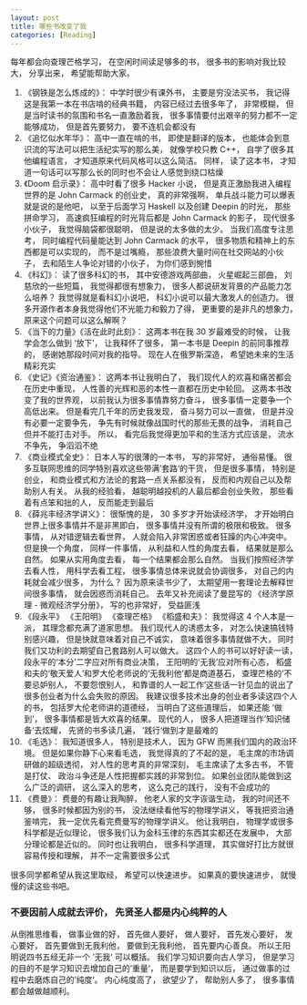 ```yaml
---
layout: post
title: 哪些书改变了我
categories: [Reading]
---
```


每年都会向查理芒格学习， 在空闲时间读足够多的书， 很多书的影响对我比较大， 分享出来， 希望能帮助大家。

1. 《钢铁是怎么炼成的》： 中学时很少有课外书， 主要是穷没法买书， 我记得这是我第一本在书店啃的经典书籍， 内容已经过去很多年了， 非常模糊， 但是当时读书的氛围和书名一直激励着我， 很多事情要付出艰辛的努力都不一定能够成功， 但是首先要努力， 要不连机会都没有
2. 《追忆似水年华》： 高中一直在啃的书， 即使是翻译的版本， 也能体会到意识流的写法可以把生活纪实写的那么美， 就像学校只教 C++， 自学了很多其他编程语言， 才知道原来代码风格可以这么简洁。 同样， 读了这本书， 才知道一句话可以写那么长的同时也不会让人感觉到绕口枯燥
3. 《Doom 启示录》： 高中时看了很多 Hacker 小说， 但是真正激励我进入编程世界的是 John Carmack 的创业史， 真的非常强啊， 单兵战斗能力可以爆表就是说的是他吧， 以至于后面学习 Haskell 以及创建 Deepin 的时光， 那些拼命学习， 高速疯狂编程的时光背后都是 John Carmack 的影子， 现代很多小伙子， 我觉得脑袋都很聪明， 但是说的太多做的太少。 当我们高度专注思考， 同时编程代码量能达到 John Carmack 的水平， 很多物质和精神上的东西都是可以实现的， 而不是过嘴瘾， 那些浪费大量时间在社交网站的小伙子， 去和陌生人争论对错的小伙子， 为你们感到惋惜
4. 《科幻》： 读了很多科幻的书， 其中安德游戏两部曲， 火星崛起三部曲， 刘慈欣的一些短篇， 我觉得都很有想象力， 很多人都说研发背景的产品能力怎么培养？ 我觉得就是看科幻小说吧， 科幻小说可以最大激发人的创造力。 很多开源作者本身我觉得他们不光能力和毅力了得， 更重要的是非凡的想象力， 原来这个问题可以这么解啊？
5. 《当下的力量》《活在此时此刻》： 这两本书在我 30 岁最难受的时候， 让我学会怎么做到 ‘放下’， 让我释怀了很多， 第一本书是 Deepin 的前同事推荐的， 感谢她那段时间对我的指导。 现在人在俄罗斯深造， 希望她未来的生活精彩充实
6. 《史记》《资治通鉴》： 这两本书让我明白了， 我们现代人的欢喜和痛苦都会在历史中重现， 人性善的光辉和恶的本性一直都在历史中轮回。 这两本书改变了我的世界观， 以前我认为很多事情靠努力奋斗， 很多事情一定要争一个高低出来。 但是看完几千年的历史我发现， 奋斗努力可以一直做， 但是并没有必要一定要争先， 争先有时候就像战国时代的那些无畏的战争， 消耗自己但并不能打击对手。 所以， 看完后我觉得更加平和的生活方式应该是， 流水不争先， 争滔滔不绝
7. 《商业模式全史》： 日本人写的很薄的一本书， 写的非常好， 通俗易懂。 很多互联网思维的同学特别喜欢这些带满’套路‘的干货， 但是很多事情， 特别是创业， 和商业模式和方法论的套路一点关系都没有， 反而和内观自己以及帮助别人有关。 从我的经验看， 越聪明越投机的人最后都会创业失败， 那些看着有点笨和拙的人， 反而能走到最后
8. 《薛兆丰经济学讲义》： 很惭愧的是， 30 多岁才开始读经济学， 才开始明白世界上很多事情并不是非黑即白， 很多事情并没有所谓的极限和极致。 很多事情， 从对错逻辑去看世界， 人就会陷入非常困惑或者狂躁的内心冲突中。 但是换一个角度， 同样一件事情， 从利益和人性的角度去看， 结果就是那么自然。 如果从实用角度去看， 每一个结果都会那么自然。 当我们按照经济学去看人性， 用科学去看工程， 很多事情总体来说就会协调很多， 对自己的内耗就会减少很多， 为什么？ 因为原来读书少了， 太期望用一套理论去解释世间很多事情， 就会因惑而消耗自己。 去年又补充阅读了曼昆写的 《经济学原理 - 微观经济学分册》， 写的也非常好， 受益匪浅
9. 《段永平》 《王阳明》 《查理芒格》 《稻盛和夫》： 我觉得这 4 个人本是一派， 其理念都充满了道家思想。 我们现代人的诱惑太多， 对怎么快速搞钱特别感兴趣， 但是快就意味着对自己不诚实， 意味着很多事情就做不大， 同时我们又功利的去期望自己套路别人可以做大。 这四个人的书可以好好读一读， 段永平的‘本分’二字应对所有商业决策， 王阳明的‘无我’应对所有心态， 稻盛和夫的‘敬天爱人’和罗大伦老师说的‘无我利他’都是商道基石， 查理芒格的‘不要忌妒别人， 不要怨恨别人， 和靠谱的人一起工作’这些话一针见血的说出了很多创业者为什么会失败的原因。 我建议很多技术出身的创业者多读这四个人的书， 包括罗大伦老师讲的道德经， 当明白了这些道理后， 如果还能 ‘做到’， 很多事情都是皆大欢喜的结果。 现代的人， 很多人把道理当作’知识储备‘去炫耀， 先贤的书多读几遍， ’践行‘做到才是最难的
10. 《毛选》： 我知道很多人， 特别是技术人， 因为 GFW 而黑我们国内的政治环境。 但是如果你静下心来看毛选， 我觉得真的了不起的是， 毛主席的市场调研做的超级透彻， 对人性的思考真的非常深刻， 毛主席读了太多古书， 不管是打仗、 政治斗争还是人性把握都实践的非常到位。 如果创业团队能做到这么广泛的调研， 这么深入的思考， 这么克己的践行， 没有不会成功的
11. 《费曼》： 费曼的有趣让我陶醉， 他老人家的文字诙谐生动， 我的时间还不够， 很多时候都因为别的书， 没法继续看他写的物理学讲义， 等我把资治通鉴啃完， 我一定优先看完费曼写的物理学讲义。 他让我明白， 物理学或很多科学都是近似理论， 很多我们认为金科玉律的东西其实都还在发展中， 大部分理论都是近似的。 同时也让我明白， 很多科学道理， 其实做好打比方就很容易传授和理解， 并不一定需要很多公式

很多同学都希望从我这里取经， 希望可以快速进步。 如果真的要快速进步， 就慢慢的读这些书吧。 

### 不要因前人成就去评价， 先贤圣人都是内心纯粹的人
从倒推思维看， 做事业做的好， 首先做人要好， 做人要好， 首先发心要好， 发心要好， 首先要做到无我利他， 要做到无我利他， 首先要内心善良。 所以王阳明说四书五经无非一个 ’无我‘ 可以概括。 我们学习知识要向古人学习， 但是学习的目的不是学习知识去增加自己的’重量‘， 而是要学到知识以后， 通过做事的过程中去磨炼自己的’纯度‘。 内心纯度高了， 欲望少了， 帮助别人多了， 很多事情都会越做越顺利。
